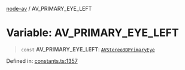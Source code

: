[node-av](../globals.md) / AV\_PRIMARY\_EYE\_LEFT

# Variable: AV\_PRIMARY\_EYE\_LEFT

> `const` **AV\_PRIMARY\_EYE\_LEFT**: [`AVStereo3DPrimaryEye`](../type-aliases/AVStereo3DPrimaryEye.md)

Defined in: [constants.ts:1357](https://github.com/seydx/av/blob/f8631fc881b394300b1479f511d55cf1c370a87f/src/constants/constants.ts#L1357)
